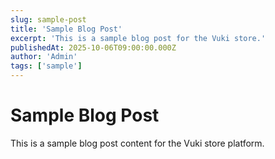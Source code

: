```yaml
---
slug: sample-post
title: 'Sample Blog Post'
excerpt: 'This is a sample blog post for the Vuki store.'
publishedAt: 2025-10-06T09:00:00.000Z
author: 'Admin'
tags: ['sample']
---
```


# Sample Blog Post

This is a sample blog post content for the Vuki store platform.

